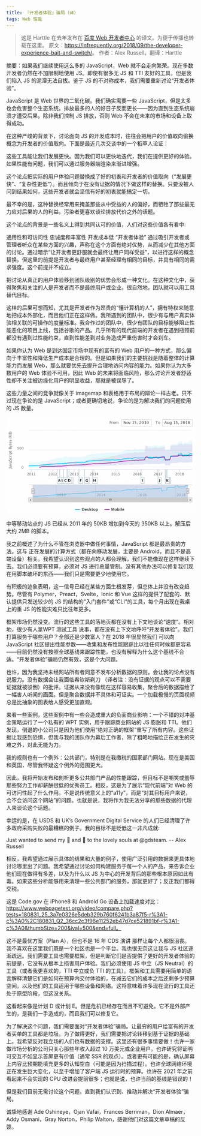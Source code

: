 ```yaml
---
title: 『开发者体验』骗局（译）
tags: Web 性能
---
```


> 这是 Harttle 在去年发布在 [百度 Web 开发者中心][openweb] 的译文。为便于传播也转载在这里。
> 原文：<https://infrequently.org/2018/09/the-developer-experience-bait-and-switch/>。
> 作者：Alex Russell。翻译：Harttle

摘要：如果我们继续使用这么多的 JavaScript，Web 就不会走向繁荣。现在多数开发者仍然在不加限制地使用 JS。即使有很多无 JS 和 TTI 友好的工具，但是我们陷入 JS 的泥潭无法自拔。鉴于 JS 的不对称成本，我们需要重新讨论“开发者体验”。

<!--more-->

JavaScript 是 Web 世界的二氧化碳。我们确实需要一些 JavaScript，但是太多也会危害整个生态系统。排放最多的人的好日子反而更长——因为直到生态系统崩溃才遭受后果。除非我们控制 JS 排放，否则 Web 不会在未来的市场和设备上取得成功。

在这种严峻的背景下，讨论面向 JS 的开发成本时，往往会把用户的价值取向偷换概念为开发者的价值取向。下面是最近几次交谈中的一个稻草人论证：

这些工具能让我们发展更快。因为我们可以更快地迭代，我们在提供更好的体验。如果性能有问题，我们可以通过服务器端渲染来渐进增强。

这个论点把实际的用户体验问题替换成了好的初衷和开发者的价值取向（“发展更快”、“复杂性更低”）。而且倾向于在没有证据的情况下做这样的替换。只要没被人问到结果如何，这些开发者就会坚信有好的初衷就能搞定一切。

最不幸的是，这种替换经常用来掩盖那些从中受益的人的偏好，而牺牲了那些最无力应对后果的人的利益。污染者更喜欢谈论排放代价之外的话题。

这个论点的背景是一些名义上得到共同认可的价值，人们对这些价值各有看中:

通用性和可访问性
忠诚度和丰富性
开发成本低
“开发者体验” 通过吸引开发者或管理者听众在某些方面的兴趣，声称在这个方面有绝对优势，从而减少在其他方面的讨论。通过暗示“让开发者更舒服就会最终让用户同样受益”，以进行这样的概念替换。但这里的前提是开发者与最终用户甚至经理有相同的目标，并具有相同的需求强度。这个前提并不成立。

把讨论从真正的用户体验移到团队级别的优势会形成一种文化。在这种文化中，获得聚焦和关注的人是开发者而不是最终用户或企业。很自然地，团队就可以用工具替代目标。

这样的后果可想而知，尤其是开发者作为昂贵的“懂计算机的人”，拥有特权来随意地把成本外部化，而且他们正在这样做。我所遇到的团队中，很少有与用户真实体验相关联的可操作的度量标准。我合作过的团队中，很少有团队的目标能够阻止性能恶化的项目上线，包括谷歌的产品。几乎所有的现代前端的开发者在遇到瓶颈前都没有遇到过性能约束，直到性能差到对业务造成严重伤害时才会刹车。

如果你认为 Web 是到达固定市场中现有的富有的 Web 用户的一种方式，那么偏向于丰富性和降低生产成本是合理的。但是如果我们的主要挑战是随着整体的计算能力而发展 Web，那么就要优先去提升合理地访问内容的能力。如果你认为大多数用户的 Web 体验不可用，因此 Web 的未来将面临风险，那么讨论开发者舒适性却不关注被边缘化用户的明显收益，那就是被误导了。

这些力量之间的竞争就像关于 imagemap 和表格用于布局的辩论一样古老。只不过现在争论的是 JavaScript；或者更确切地说，争论的是为解决我们的问题使用的 JS 数量。

![2011年到今天 JS 数量的变化趋势图：稳步增加，2017年初有一个下降区间](/assets/img/blog/javascript/http_archive_js_bytes_chart-1-768x393.png)

中等移动站点的 JS 已经从 2011 年的 50KB 增加到今天的 350KB 以上。解压后大约 2MB 的脚本。

我之前概述了为什么不管在浏览器中做任何事情，JavaScript 都是最昂贵的方法。这与 正在发展的计算方式（都在向移动发展，主要是 Android，而且不是高端设备）相关。我希望认识到这些观点的人都会理解，我们不能像现在这样继续下去。我们必须要有预算，必须对 JS 进行总量管制。没有其他办法可以修复我们现在用脚本破坏的东西——我们只是需要更少地使用它。

有积极的迹象表明，这一信号已经在某些方面生根发芽，但总体上并没有改变趋势。尽管有 Polymer，Preact，Svelte，Ionic 和 Vue 这样的提供了配套的、默认提供只发送较少的 JS 的结构的“入门套件”或“CLI”的工具，每个月出现在我桌上的重 JS 的性能灾难只比往年更多。

框架市场仍然没变。流行的这些工具的落地页都在没有上下文地谈论“速度”。相对地，很少有人拿WPT 测试工具 说事，都在没有上下文地呼吁“开发者体验”。我们打算服务于哪些用户？全部还是少数富人？在 2018 年很显然我们 可以向 JavaScript 社区提出性能参数——收集和发布性能跟踪比以往任何时候都更容易——目前仍然没有按照全球基线来跟踪性能，也没有解释为什么这个基线不合适。“开发者体验”骗局仍然有效，这是个大问题。

也许，因为我坚持未经网站所有者同意不发布分析数据的原则，会让我的论点没有说服力。没有数据会让我面临希钦斯剃刀 （译者注：没有证据的观点可以不需要证据就被驳倒）的批评。证据从来没有像现在这样容易收集，聚合后的数据描绘了一幅害人听闻的画面。但是聚合数据并不具体和可证实。一个加载极慢的页面视频总是比抽象的图表给人感受更加直观。

来看一些案例，这些案例中有一些会造成重大的负面商业影响：一个不错的对冲基金策略运行了一个私有的 WPT 实例，用于跟踪商业网站的 JS 膨胀和 TTI。他们发现，倒退的小公司只是因为他们使用“绝对正确的框架”重写了所有内容。这些证据让我感到恐惧，但我与我的团队作为幕后工作者，除了粗略地描绘正在发生的灾难之外，对此无能为力。

我的规则也有一个例外：公共部门，特别是在我缴税的国家部门网站。现在是美国和英国，尽管我怀疑这个例外的范围更大。

因此，我将开始发布和剖析更多公共部门产品的性能跟踪，但目标不是嘲笑或羞辱那些努力工作却薪酬很低的优秀员工。相反，这是为了展示“现代前端”对 Web 的可访问性起了什么作用。不是说传统意义上的“a11y”，而是“对其目标用户来说，会不会访问这个网站”的问题。也就是说，我将作为我无法分享的那些数据的代理人来谈论这个话题。

幸运的是，在 USDS 和 UK’s Government Digital Service 的人们已经清理了许多政府采购失败的最糟糕的例子。我的目标不是贬低这一非凡成就:

Just wanted to send my 💌 and 🙏 to the lovely souls at @gdsteam. -- Alex Russell

相反，我希望通过展示具体的结果和大量的例子，使用广泛引用的数据来更具体地讨论哪里出了问题。我希望通过讨论如何构建服务于每一个人的产品，来告诉企业他们现在做得有多差，以及为什么以 JS 为中心的开发背后的那些根本原因如此有毒。如果这些分析能够用来清理一些公共部门的服务，那就更好了；反正我们都得交税。

这是 Code.gov 在 iPhone8 和 Android Go 设备上加载速度对比：https://www.webpagetest.org/video/compare.php?tests=180831_25_3a7e0326e5deb329b760f6241b3a87f5-r%3A1-c%3A0%2C180831_Q2_36cc2c3f96e11252eb47d7ce521891bf-r%3A1-c%3A0&thumbSize=200&ival=500&end=full。

这不是最优方案（Plan A），但也不是 16 年 CDS 演讲 那样让每个人都很沮丧。我不喜欢在这里我们既是一个社区也是一个平台。我也很无奈这让我与 JS 社区逐渐疏远。我们需要工具也需要框架，但是判断它们是否提供了更好的开发者体验的前提是，它没有从根本上损害用户体验。我们必须使用 JS 中立（JS Neutral）的工具（或者我更喜欢的，TTI 中立或负 TTI 的工具）。框架和工具需要用简单的语言解释清楚它们是如何在预算内交付体验的，在减去它们的成本之后还剩多少预算空间，以及他们的工具适用于哪些设备和网络。这将意味着许多现在流行的工具还处于原型阶段，但这没关系。

这看起来像是计划 D 或计划 E。但是危机已经存在而且不可避免。它不是外部产生的，是我们一手造成的，而且我们可以修复它。

为了解决这个问题，我们需要面对“开发者体验”骗局。让最穷的用户给富有的开发者买单的工具都是垃圾。为了做得更好，我们需要把讨论转移到基于证据的基础上。我希望反对我立场的人们也有数据的支撑。这里还有很多事情要做！也许一家做市场分析的公司只关心那些年收入超过 10 万美元或企业用户。也许研究将证明可交互不如显示首屏更有价值（通常 SSR 的观点）。或者更有可能的是，确认屏幕上内容比预期能填充更多的认知空白（可能是因为扫描过程）。也许全球网络环境正在发生巨大变化，以至于增加了客户端 JS 运行时的预算。也许在 2021 年之前看起来不会实现的 CPU 改进会提前很多；也就是说，也许当前的基线是错误的！

但是我们目前无需讨论这个问题，直到我们认识到、推动并解决“开发者体验”骗局。

诚挚地感谢 Ade Oshineye，Ojan Vafai，Frances Berriman，Dion Almaer，Addy Osmani，Gray Norton，Philip Walton，感谢他们对这篇文章草稿的反馈。

[openweb]: https://openweb.baidu.com/the-developer-experience-bait-and-switch/
